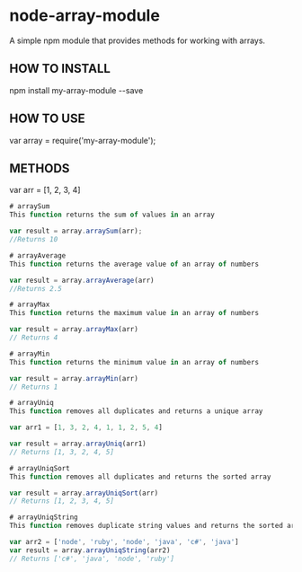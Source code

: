 
# node-array-module

A simple npm module that provides methods for working with arrays.

## HOW TO INSTALL

npm install my-array-module --save

## HOW TO USE

var array = require('my-array-module');


## METHODS
var arr = [1, 2, 3, 4]

```javascript
# arraySum
This function returns the sum of values in an array

var result = array.arraySum(arr);
//Returns 10

# arrayAverage
This function returns the average value of an array of numbers

var result = array.arrayAverage(arr)
//Returns 2.5

# arrayMax
This function returns the maximum value in an array of numbers

var result = array.arrayMax(arr)
// Returns 4

# arrayMin
This function returns the minimum value in an array of numbers

var result = array.arrayMin(arr)
// Returns 1

# arrayUniq
This function removes all duplicates and returns a unique array

var arr1 = [1, 3, 2, 4, 1, 1, 2, 5, 4]

var result = array.arrayUniq(arr1)
// Returns [1, 3, 2, 4, 5]

# arrayUniqSort
This function removes all duplicates and returns the sorted array

var result = array.arrayUniqSort(arr)
// Returns [1, 2, 3, 4, 5]

# arrayUniqString
This function removes duplicate string values and returns the sorted array

var arr2 = ['node', 'ruby', 'node', 'java', 'c#', 'java']
var result = array.arrayUniqString(arr2)
// Returns ['c#', 'java', 'node', 'ruby']





